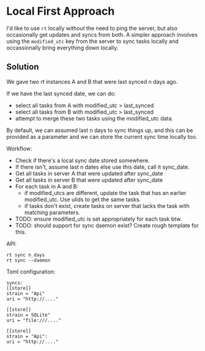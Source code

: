 # Local First Approach

I'd like to use `rt` locally without the need to ping the server, but also
occasionally get updates and syncs from both. A simpler approach involves using
the `modified_utc` key from the server to sync tasks locally and occassionally
bring everything down locally.

## Solution

We gave two rt instances A and B that were last synced n days ago.

If we have the last synced date, we can do:

- select all tasks from A with modified_utc > last_synced
- select all tasks from B with modified_utc > last_synced
- attempt to merge these two tasks using the modified_utc data.

By default, we can assumed last n days to sync things up, and this can be
provided as a parameter and we can store the current sync time locally too.


Workflow:

- Check if there's a local sync date stored somewhere.
- If there isn't, assume last n dates else use this date, call it sync_date.
- Get all tasks in server A that were updated after sync_date
- Get all tasks in server B that were updated after sync_date
- For each task in A and B:
	- if modified_utcs are different, update the task that has an earlier
	  modified_utc. Use ulids to get the same tasks.
	- if tasks don't exist, create tasks on server that lacks the task with
	  matching parameters.
- TODO: ensure modified_utc is set appropriately for each task btw.
- TODO: should support for sync daemon exist? Create rough template for this.

API:

```
rt sync n_days
rt sync --daemon
```

Toml configuration:

```
syncs:
[[store]]
strain = "Api"
uri = "http://...."

[[store]]
strain = SQLite"
uri = "file:///...."

[[store]]
strain = "Api":
uri = "http://...."
```





